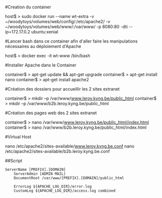 #Creation du container

host$ > sudo docker run --name wt-extra -v ~/woodytoys/volumes/web/config/:/etc/apache2/ -v ~/woodytoys/volumes/web/www/:/var/www/ -p 8080:80 -dti --ip=172.17.0.2 ubuntu:xenial 

#Lancer bash dans ce container afin d'aller faire les manipulations nécessaires au déploiement d'Apache

host$ > docker exec -it wt-www /bin/bash

#Installer Apache dans le Container

container$ > apt-get update && apt-get upgrade
container$ > apt-get install nano
container$ > apt-get install apache2

#Création des dossiers pour accueillir les 2 sites extranet

container$ > mkdir –p /var/www/www.leroy.kyng.be/public_html
container$ > mkdir –p /var/www/b2b.leroy.kyng.be/public_html

#Création des pages web des 2 sites extranet

container$ > nano /var/www/www.leroy.kyng.be/public_html/index.html
container$ > nano /var/www/b2b.leroy.kyng.be/public_html/index.html

#Virtual Host

nano /etc/apache2/sites-available/www.leroy.kyng.be.conf
nano /etc/apache2/sites-available/b2b.leroy.kyng.be.conf

##Script

    ServerName [PREFIX].[DOMAIN]
        ServerAdmin [ADMIN MAIL]
        DocumentRoot /var/www/[PREFIX].[DOMAIN]/public_html

        ErrorLog ${APACHE_LOG_DIR}/error.log
        CustomLog ${APACHE_LOG_DIR}/access.log combined